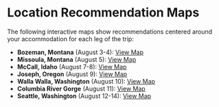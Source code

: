 
# Location Recommendation Maps

The following interactive maps show recommendations centered around your accommodation for each leg of the trip:

- **Bozeman, Montana** (August 3-4): [View Map](images/bozeman_montana_recommendations_map.html)
- **Missoula, Montana** (August 5): [View Map](images/missoula_montana_recommendations_map.html)
- **McCall, Idaho** (August 7-8): [View Map](images/mccall_idaho_recommendations_map.html)
- **Joseph, Oregon** (August 9): [View Map](images/joseph_oregon_recommendations_map.html)
- **Walla Walla, Washington** (August 10): [View Map](images/walla_walla_washington_recommendations_map.html)
- **Columbia River Gorge** (August 11): [View Map](images/columbia_river_gorge_recommendations_map.html)
- **Seattle, Washington** (August 12-14): [View Map](images/seattle_washington_recommendations_map.html)
